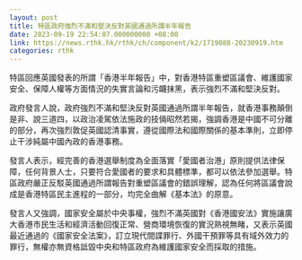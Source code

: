 ```yaml
---
layout: post
title: 特區政府強烈不滿和堅決反對英國通過所謂半年報告
date: 2023-09-19 22:54:07.000000000 +08:00
link: https://news.rthk.hk/rthk/ch/component/k2/1719088-20230919.htm
categories: rthk
---
```


特區回應英國發表的所謂「香港半年報告」中，對香港特區重塑區議會、維護國家安全、保障人權等方面情況的失實言論和污衊抹黑，表示強烈不滿和堅決反對。

政府發言人說，政府強烈不滿和堅決反對英國通過所謂半年報告，就香港事務顛倒是非、說三道四，以政治凌駕依法施政的技倆昭然若揭，強調香港是中國不可分離的部分，再次強烈敦促英國認清事實，遵從國際法和國際關係的基本準則，立即停止干涉純屬中國內政的香港事務。

發言人表示，經完善的香港選舉制度為全面落實「愛國者治港」原則提供法律保障，任何背景人士，只要符合愛國者的要求和具體標準，都可以依法參加選舉。特區政府嚴正反駁英國通過所謂報告對重塑區議會的錯誤理解，認為任何將區議會說成是香港特區民主進程的一部分，均完全曲解《基本法》的原意。

發言人又強調，國家安全屬於中央事權，強烈不滿英國對《香港國安法》實施讓廣大香港市民生活和經濟活動回復正常、營商環境恢復的實況熟視無睹，又表示英國最近通過的《國家安全法案》，訂立現代間諜罪行、外國干預罪等具有域外效力的罪行，無權亦無資格詆毀中央和特區政府為維護國家安全而採取的措施。
